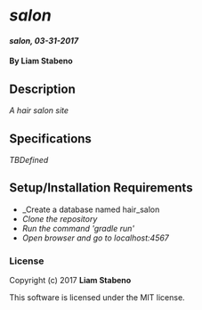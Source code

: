 # _salon_

#### _salon, 03-31-2017_

#### By Liam Stabeno

## Description
_A hair salon site_


## Specifications

_TBDefined_


## Setup/Installation Requirements

* _Create a database named hair_salon
* _Clone the repository_
* _Run the command 'gradle run'_
* _Open browser and go to localhost:4567_


### License

Copyright (c) 2017 **Liam Stabeno**

This software is licensed under the MIT license.
